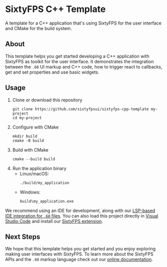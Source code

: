 # SixtyFPS C++ Template

A template for a C++ application that's using SixtyFPS for the user interface and CMake for the build system.

## About

This template helps you get started developing a C++ application with SixtyFPS as toolkit
for the user interface. It demonstrates the integration between the `.60` UI markup and
C++ code, how to trigger react to callbacks, get and set properties and use basic widgets.

## Usage

1. Clone or download this repository
    ```
    git clone https://github.com/sixtyfpsui/sixtyfps-cpp-template my-project
    cd my-project
    ```
2. Configure with CMake
   ```
   mkdir build
   cmake -B build
   ```
3. Build with CMake
   ```
   cmake --build build
   ```
4. Run the application binary
    * Linux/macOS:
        ```
        ./build/my_application
        ```
    * Windows:
        ```
        build\my_application.exe
        ```

We recommend using an IDE for development, along with our [LSP-based IDE integration for `.60` files](https://github.com/sixtyfpsui/sixtyfps/blob/master/tools/lsp/README.md). You can also load this project directly in [Visual Studio Code](https://code.visualstudio.com) and install our [SixtyFPS extension](https://marketplace.visualstudio.com/items?itemName=SixtyFPS.sixtyfps-vscode).

## Next Steps

We hope that this template helps you get started and you enjoy exploring making user interfaces with SixtyFPS. To learn more
about the SixtyFPS APIs and the `.60` markup language check out our [online documentation](https://sixtyfps.io/docs/cpp/).
